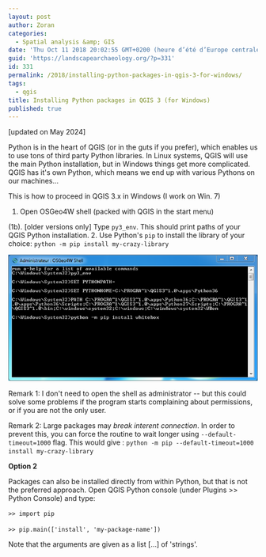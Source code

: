 ```yaml
---
layout: post
author: Zoran
categories:
  - Spatial analysis &amp; GIS
date: 'Thu Oct 11 2018 20:02:55 GMT+0200 (heure d’été d’Europe centrale)'
guid: 'https://landscapearchaeology.org/?p=331'
id: 331
permalink: /2018/installing-python-packages-in-qgis-3-for-windows/
tags:
  - qgis
title: Installing Python packages in QGIS 3 (for Windows)
published: true
---
```


[updated on May 2024]

Python is in the heart of QGIS (or in the guts if you prefer), which enables us to use tons of third party Python libraries. In Linux systems, QGIS will use the main Python installation, but in Windows things get more complicated. QGIS has it's own Python, which means we end up with various Pythons on our machines...

This is how to proceed in QGIS 3.x in Windows (I work on Win. 7)
1. Open OSGeo4W shell (packed with QGIS in the start menu)

(1b). [older versions only]  Type ```py3_env```. This should print paths of your QGIS Python installation. 
2. Use Python's ```pip``` to install the library of your choice: ```python -m pip install my-crazy-library```

[![](/wp/wp-content/uploads/2018/10/Capture.png)](/wp/wp-content/uploads/2018/10/Capture.png)

Remark 1: I don't need to open the shell as administrator -- but this could solve some problems if the program starts complaining about permissions, or if you are not the only user. 

Remark 2: Large packages may _break interent connection_. In order to prevent this, you can force the routine to wait longer using ```--default-timeout=1000``` flag. This would give : ```python -m pip --default-timeout=1000 install my-crazy-library```

**Option 2**

Packages can also be installed directly from within Python, but that is not the preferred approach. Open QGIS Python console (under Plugins >> Python Console) and type: 

```
>> import pip

>> pip.main(['install', 'my-package-name'])

```
Note that the arguments are given as a list [...] of 'strings'.


